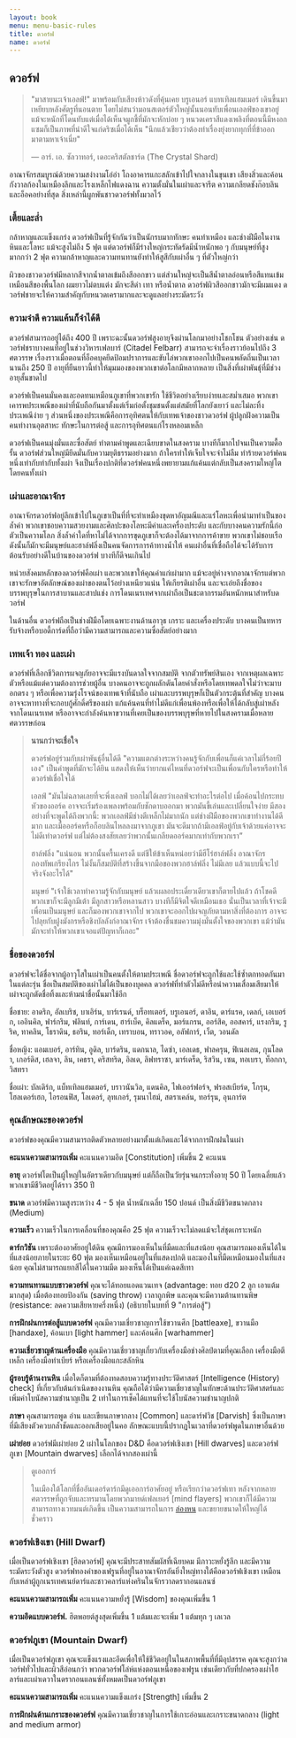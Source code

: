 ```yaml
---
layout: book
menu: menu-basic-rules
title: ดวอร์ฟ
name: ดวอร์ฟ
---
```

## <a name="dwarf">ดวอร์ฟ</a>

> "มาสายนะเจ้าเอลฟ์!" มาพร้อมกับเสียงห้าวดังที่คุ้นเคย บรูเอนอร์ แบทเทิลแฮมเมอร์ เดินขึ้นมาเหยียบหลังศัตรูที่นอนตาย โดยไม่สนว่ามอนสเตอร์ตัวใหญ่นั้นนอนทับเพื่อนเอลฟ์ของเขาอยู่ แม้จะหนักที่โดนทับแต่เมื่อได้เห็นจมูกชี้ที่มักจะหักบ่อย ๆ หนวดเคราสีแดงเพลิงที่ตอนนี้มีหงอกแซมก็เป็นภาพที่น่าดีใจแก่ดริซเมื่อได้เห็น "นึกแล้วเชียวว่าต้องทำเรื่องยุ่งยากทุกที่ที่ข้าออกมาตามหาเจ้าเนี่ย"
>
> — อาร์. เอ. ซัลวาทอร์, เดอะคริสตัลชาร์ด (The Crystal Shard)

อาณาจักรสมบูรณ์ด้วยความสง่างามโอ่อ่า โถงอาคารแกะสลักเข้าไปใจกลางในขุนเขา เสียงสิ่วและค้อนกังวาลก้องในเหมืองลึกและโรงเหล็กไฟแดงฉาน ความตั้งมั่นในเผ่าและจารีต ความเกลียดชังก๊อบลินและอ็อคอย่างที่สุด สิ่งเหล่านี้ผูกพันชาวดวอร์ฟทั้งมวลไว้

### เตี้ยและล่ำ

กล้าหาญและแข็งแกร่ง ดวอร์ฟเป็นที่รู้จักกันว่าเป็นนักรบมากทักษะ คนทำเหมือง และช่างฝีมือในงานหินและโลหะ แม้จะสูงไม่ถึง 5 ฟุต แต่ดวอร์ฟก็มีร่างใหญ่กระทัดรัดมีน้ำหนักพอ ๆ กับมนุษย์ที่สูงมากกว่า 2 ฟุต ความกล้าหาญและความทนทานยังทำให้สูสีกับเผ่าอื่น ๆ ที่ตัวใหญ่กว่า

ผิวของชาวดวอร์ฟมีหลากสีจากน้ำตาลเข้มถึงสีออกขาว แต่ส่วนใหญ่จะเป็นสีน้ำตาลอ่อนหรือสีแทนเข้ม เหมือนสีของพื้นโลก ผมยาวไม่ตบแต่ง มักจะสีดำ เทา หรือน้ำตาล ดวอร์ฟผิวสีออกขาวมักจะมีผมแดง ดวอร์ฟชายจะให้ความสำคัญกับหนวดเครามากและจะดูแลอย่างระมัดระวัง

### ความจำดี ความแค้นก็จำได้ดี

ดวอร์ฟสามารถอยู่ได้ถึง 400 ปี เพราะฉะนั้นดวอร์ฟสูงอายุจึงผ่านโลกมาอย่างโชกโชน ตัวอย่างเช่น ดวอร์ฟชราบางคนที่อยู่ในช่วงวิหารเฟลบาร์ (Citadel Felbarr) สามารถจะจำเรื่องราวย้อนไปถึง 3 ศตวรรษ เรื่องราวเมื่อตอนที่อ็อคบุคยึดป้อมปราการและขับไล่พวกเขาออกไปเป็นคนพลัดถิ่นเป็นเวลานานถึง 250 ปี อายุที่ยืนยาวนี้ทำให้มุมมองของพวกเขาต่อโลกมีหลากหลาย เป็นสิ่งที่เผ่าพันธุ์ที่มีช่วงอายุสั้นขาดไป

ดวอร์ฟเป็นคนมั่นคงและอดทนเหมือนภูเขาที่พวกเขารัก ใช้ชีวิตอย่างเรียบง่ายและสม่ำเสมอ พวกเขาเคารพประเพณีของเผ่าที่นับถือกันมาตั้งแต่เริ่มก่อตั้งชุมชนตั้งแต่สมัยที่โลกยังเยาว์ และไม่ละทิ้งประเพณีง่าย ๆ ส่วนหนึ่งของประเพณีคือการอุทิศตนให้กับเทพเจ้าของชาวดวอร์ฟ ผู้ปลูกฝังความเป็นคนทำงานอุตสาหะ ทักษะในการต่อสู้ และการอุทิศตนแก่โรงหลอมเหล็ก

ดวอร์ฟเป็นคนมุ่งมั่นและซื่อสัตย์ ทำตามคำพูดและเฉียบขาดในสงคราม บางทีก็มากไปจนเป็นความดื้อรั้น ดวอร์ฟส่วนใหญ่มียึดมั่นกับความยุติธรรมอย่างมาก ถ้าใครทำให้เจ็บใจจะจำไม่ลืม ทำร้ายดวอร์ฟคนหนึ่งเท่ากับทำกับทั้งเผ่า จึงเป็นเรื่องปกติที่ดวอร์ฟคนหนึ่งพยายามแก้แค้นแต่กลับเป็นสงครามใหญ่โตโดยคนทั้งเผ่า

### เผ่าและอาณาจักร

อาณาจักรดวอร์ฟอยู่ลึกเข้าไปในภูเขาเป็นที่ที่จะทำเหมืองขุดหาอัญมณีและแร่โลหะเพื่อนำมาทำเป็นของล้ำค่า พวกเขาชอบความสวยงามและศิลปะของโลหะมีค่าและเครื่องประดับ และกับบางคนความรักนี้ก่อตัวเป็นความโลภ สิ่งล้ำค่าใดที่หาไม่ได้จากการขุดภูเขาก็จะต้องได้มาจากการค้าขาย พวกเขาไม่ชอบเรือดังนั้นก็มักจะมีมนุษย์และฮาล์ฟลิ่งเป็นคนจัดการการค้าทางน้ำให้ คนเผ่าอื่นที่เชื่อถือได้จะได้รับการต้อนรับอย่างดีในบ้านของดวอร์ฟ บางทีก็ดีจนเกินไป

หน่วยสังคมหลักของดวอร์ฟคือเผ่า และพวกเขาให้คุณค่าแก่เผ่ามาก แม้จะอยู่ห่างจากอาณาจักรแต่พวกเขาจะรักษาอัตลักษณ์ของเผ่าของตนไว้อย่างเหนียวแน่น ให้เกียรติเผ่าอื่น และจะเอ่ยถึงชื่อของบรรพบุรุษในการสาบานและสาปแช่ง การโดนเนรเทศจากเผ่าถือเป็นชะตากรรมอันหนักหนาสำหรับดวอร์ฟ

ในด้านอื่น ดวอร์ฟถือเป็นช่างฝีมือโดยเฉพาะงานด้านอาวุธ เกราะ และเครื่องประดับ บางคนเป็นทหารรับจ้างหรือบอดี้การ์ดที่ถือว่ามีความสามารถและความซื่อสัตย์อย่างมาก

### เทพเจ้า ทอง และเผ่า

ดวอร์ฟที่เลือกชีวิตการผจญภัยอาจจะมีแรงบันดาลใจจากสมบัติ จากตัวทรัพย์สินเอง จากเหตุผลเฉพาะตัวหรือแม้แต่ความต้องการช่วยผู้อื่น บางคนอาจจะถูกผลักดันโดยคำสั่งหรือโดยเทพดลใจไม่ว่าจะมาบอกตรง ๆ หรือเพื่อความรุ่งโรจน์ของเทพเจ้าที่นับถือ เผ่าและบรรพบุรุษก็เป็นตัวกระตุ้นที่สำคัญ บางคนอาจจะหาทางที่จะกอบกู้ศักดิ์ศรีของเผ่า แก้แค้นคนที่ทำไม่ดีแก่เพื่อนพ้องหรือเพื่อให้ได้กลับสู่เผ่าหลังจากโดนเนรเทศ หรืออาจจะกำลังค้นหาขวานที่เคยเป็นของบรรพบุรุษที่หายไปในสงครามเมื่อหลายศตวรรษก่อน

> **นานกว่าจะเชื่อใจ**
>
> ดวอร์ฟอยู่ร่วมกับเผ่าพันธุ์อื่นได้ดี "ความแตกต่างระหว่างคนรู้จักกับเพื่อนก็แค่เวลาไม่กี่ร้อยปีเอง" เป็นคำพูดที่มักจะได้ยิน แสดงให้เห็นว่ายากแค่ไหนที่ดวอร์ฟจะเป็นเพื่อนกับใครหรือทำให้ดวอร์ฟเชื่อใจได้
>
> เอลฟ์ "มันไม่ฉลาดเลยที่จะพึ่งเอลฟ์ บอกไม่ได้เลยว่าเอลฟ์จะทำอะไรต่อไป เมื่อค้อนไปกระทบหัวของออร์ค อาจจะเริ่มร้องเพลงพร้อมกับชักดาบออกมา พวกมันขี้เล่นและเปลี่ยนใจง่าย มีสองอย่างที่จะพูดได้ถึงพวกนี้: พวกเอลฟ์มีช่างตีเหล็กไม่มากนัก แต่ช่างฝีมือของพวกเขาทำงานได้ดีมาก และเมื่อออร์คหรือก็อบลินไหลลงมาจากภูเขา มันจะดีมากถ้ามีเอลฟ์อยู่กับเจ้าด้วยแค่อาจจะไม่ดีเท่าดวอร์ฟ แต่ไม่ต้องสงสัยเลยว่าพวกนั้นเกลียดออร์คมากเท่ากับพวกเรา”
>
> ฮาล์ฟลิ่ง "แน่นอน พวกนั้นครื้นเครงดี แต่ชีให้ข้าเห็นหน่อยว่ามีฮีโร่ฮาล์ฟลิ่ง อาณาจักร กองทัพเกรียงไกร ไม่งั้นก็สมบัติที่สร้างขึ้นจากมือของพวกฮาล์ฟลิ่ง ไม่มีเลย แล้วแบบนี้จะไปจริงจังอะไรได้"
>
> มนุษย์ "เจ้าใช้เวลาทำความรู้จักกับมนุษย์ แล้วเผลอประเดี๋ยวเดียวเขาก็ตายไปแล้ว ถ้าโชคดีพวกเขาก็จะมีลูกมีเต้า มีลูกสาวหรือหลานสาว บางทีก็มีจิตใจดีเหมือนเธอ นั่นเป็นเวลาที่เจ้าจะมีเพื่อนเป็นมนุษย์ และก็มองพวกเขาจากไป พวกเขาจะออกไปผจญภัยตามหาสิ่งที่ต้องการ อาจจะไปลุยกับฝูงมังกรหรือชิงบัลลังก์อาณาจักร เจ้าต้องชื่นชมความมุ่งมั่นตั้งใจของพวกเขา แม้ว่ามันมักจะทำให้พวกเขาเจอแต่ปัญหาก็เถอะ"

### ชื่อของดวอร์ฟ

ดวอร์ฟจะได้ชื่อจากผู้อาวุโสในเผ่าเป็นคนตั้งให้ตามประเพณี ชื่อดวอร์ฟจะถูกใช้และใช้ซ้ำตกทอดกันมาในแต่ละรุ่น ชื่อเป็นสมบัติของเผ่าไม่ได้เป็นของบุคคล ดวอร์ฟที่ทำตัวไม่ดีหรือนำความเสื่อมเสียมาให้เผ่าจะถูกตัดชื่อทิ้งและห้ามนำชื่อนั้นมาใช้อีก

ชื่อชาย: อาดริก, อัลเบริช, บาเอิร์น, บาร์เรนด์, บร็อทเตอร์, บรูเอนอร์, ดาอิน, ดาร์แรค, เดลก์, เอเบอร์ก, เออินคิล, ฟาร์กริม, ฟลินท์, การ์เดน, ฮาร์เบ็ค, คิลแดร็ค, มอร์แกรน, ออร์สิค, ออสคาร์, แรงกริม, รูริค, ทาคลิน, โธราดิน, ธอริน, ทอร์เด็ก, เทราบอน, ทราวอค, อลัฟการ์, เว็ต, วอนดัล

ชื่อหญิง: แอมเบอร์, อาร์ทิน, อูดิล, บาร์ดริน, แดกนาล, ไดซ่า, เอลเดธ, ฟาลครุน, ฟิเนลเลน, กุนโลดา, เกอร์ดิส, เฮลจา, ลิน, เคธรา, คริสทริด, อิลเด, ลิฟทราซา, มาร์เดร็ด, ริสวิน, เซน, ทอเบรา, ท็อกกา, วิสทรา

ชื่อเผ่า: บัลเดิร์ก, แบ็ทเทิลแฮมเมอร์, บราวนันวิล, แดนคิล, ไฟเออร์ฟอร์จ, ฟรอสเบียร์ด, โกรุน, โฮลเดอร์เฮก, ไอรอนฟิส, โลเดอร์, ลุทเกอร์, รุมนาไฮม์, สตราเคล์น, ทอร์รุน, อุนการ์ต

### คุณลักษณะของดวอร์ฟ

ดวอร์ฟของคุณมีความสามารถติดตัวหลายอย่างมาตั้งแต่เกิดและได้จากการฝึกฝนในเผ่า

**คะแนนความสามารถเพิ่ม** คะแนนความอึด [Constitution] เพิ่มขึ้น 2 คะแนน

**อายุ** ดวอร์ฟโตเป็นผู้ใหญ่ในอัตราเดียวกับมนุษย์ แต่ก็ถือเป็นวัยรุ่นจนกระทั่งอายุ 50 ปี โดยเฉลี่ยแล้วพวกเขามีชีวิตอยู่ได้ราว 350 ปี

**ขนาด** ดวอร์ฟมีความสูงระหว่าง 4 - 5 ฟุต น้ำหนักเฉลี่ย 150 ปอนด์ เป็นสิ่งมีชีวิตขนาดกลาง (Medium)

**ความเร็ว** ความเร็วในการเคลื่อนที่ของคุณคือ 25 ฟุต ความเร็วจะไม่ลดแม้จะใส่ชุดเกราะหนัก

**ดาร์กวิชัน** เพราะต้องอาศัยอยู่ใต้ดิน คุณมีการมองเห็นในที่มืดและที่แสงน้อย คุณสามารถมองเห็นได้ในที่แสงน้อยภายในระยะ 60 ฟุต มองเห็นเหมือนอยู่ในที่แสดงปกติ และมองในที่มืดเหมือนมองในที่แสงน้อย คุณไม่สามารถแยกสีได้ในความมืด มองเห็นได้เป็นแค่เฉดสีเทา

**ความทนทานแบบชาวดวอร์ฟ** คุณจะได้ทอยแอดแวนเทจ (advantage: ทอย d20 2 ลูก เอาแต้มมากสุด) เมื่อต้องทอยป้องกัน (saving throw) เวลาถูกพิษ และคุณจะมีความต้านทานพิษ (resistance: ลดความเสียหายครึ่งหนึ่ง) (อธิบายในบทที่ 9 "การต่อสู้")

**การฝึกฝนการต่อสู้แบบดวอร์ฟ** คุณมีความเชี่ยวชาญการใช้ขวานศึก [battleaxe], ขวานมือ [handaxe], ค้อนเบา [light hammer] และค้อนศึก [warhammer]

**ความเชี่ยวชาญด้านเครื่องมือ** คุณมีความเชี่ยวชาญเกี่ยวกับเครื่องมือช่างศิลป์ตามที่คุณเลือก เครื่องมือตีเหล็ก เครื่องมือทำเบียร์ หรือเครื่องมือแกะสลักหิน

**ผู้รอบรู้ด้านงานหิน** เมื่อใดก็ตามที่ต้องทดสอบความรู้ทางประวัติศาสตร์ [Intelligence (History) check] ที่เกี่ยวกับต้นกำเนิดของงานหิน คุณถือได้ว่ามีความเชี่ยวชาญในทักษะด้านประวัติศาสตร์และเพิ่มค่าโบนัสความชำนาญเป็น 2 เท่าในการเช็คได้แทนที่จะใช้โบนัสความชำนาญปกติ

**ภาษา** คุณสามารถพูด อ่าน และเขียนภาษากลาง [Common] และดาร์ฟวิช [Darvish] ซึ่งเป็นภาษาที่มีเสียงตัวควบกล้ำชัดและออกเสียอยู่ในคอ ลักษณะแบบนี้ปรากฏในเวลาที่ดวอร์ฟพูดในภาษาอื่นด้วย

**เผ่าย่อย** ดวอร์ฟมีเผ่าย่อย 2 เผ่าในโลกของ D&D คือดวอร์ฟเชิงเขา [Hill dwarves] และดวอร์ฟภูเขา [Mountain dwarves] เลือกได้จากสองเผ่านี้

> ดูเออการ์
>
> ในเมืองใต้โลกที่ชื่ออันเดอร์ดาร์กมีดูเออการ์อาศัยอยู่ หรือเรียกว่าดวอร์ฟเทา หลังจากหลายศตวรรษที่ถูกจับและทรมานโดยพวกมายด์เฟลเยอร์ [mind flayers] พวกเขาก็ได้มีความสามารถทางเวทมนต์เกิดขึ้น เป็นความสามารถในการ [ล่องหน](./appendice-a-condition.md#invisible) และขยายขนาดให้ใหญ่ได้ชั่วคราว

### <a name="hilldwarf">ดวอร์ฟเชิงเขา (Hill Dwarf)</a>

เมื่อเป็นดวอร์ฟเชิงเขา [ฮิลดวอร์ฟ] คุณจะมีประสาทสัมผัสที่เฉียบคม มีภาวะหยั่งรู้ลึก และมีความระมัดระวังตัวสูง ดวอร์ฟทองคำของเฟรูนที่อยู่ในอาณาจักรอันยิ่งใหญ่ทางใต้คือดวอร์ฟเชิงเขา เหมือนกับเหล่าผู้ถูกเนรเทศเนย์ดาร์และชาวคลาร์แห่งครินในจักรวาลดรากอนแลนซ์

**คะแนนความสามารถเพิ่ม** คะแนนความหยั่งรู้ [Wisdom] ของคุณเพิ่มขึ้น 1

**ความอึดแบบดวอร์ฟ.** ฮิตพอยต์สูงสุดเพิ่มขึ้น 1 แต้มและจะเพิ่ม 1 แต้มทุก ๆ เลเวล

### <a name="mountaindwarf">ดวอร์ฟภูเขา (Mountain Dwarf)</a>

เมื่อเป็นดวอร์ฟภูเขา คุณจะแข็งแรงและอึดเพื่อให้ใช้ชีวิตอยู่ในในสภาพพื้นที่ที่มีอุปสรรค คุณจะสูงกว่าดวอร์ฟทั่วไปและผิวสีอ่อนกว่า พวกดวอร์ฟโล่ห์แห่งตอนเหนือของเฟรูน เช่นเดียวกับที่ปกครองเผ่าไฮลาร์และเผ่าเดวาในดรากอนแลนซ์ทั้งหมดเป็นดวอร์ฟภูเขา

**คะแนนความสามารถเพิ่ม** คะแนนความแข็งแกร่ง [Strength] เพิ่มขึ้น 2

**การฝึกฝนด้านเกราะของดวอร์ฟ** คุณมีความเชี่ยวชาญในการใช้เกาะอ่อนและเกราะขนาดกลาง (light and medium armor)
